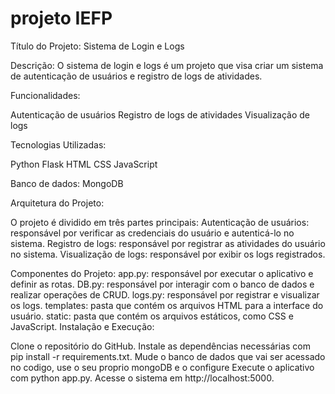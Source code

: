 # projeto IEFP
Título do Projeto: Sistema de Login e Logs

Descrição: O sistema de login e logs é um projeto que visa criar um sistema de autenticação de usuários e registro de logs de atividades.

Funcionalidades:

Autenticação de usuários
Registro de logs de atividades
Visualização de logs

Tecnologias Utilizadas:

Python
Flask
HTML
CSS
JavaScript

Banco de dados:
MongoDB

Arquitetura do Projeto:

O projeto é dividido em três partes principais:
Autenticação de usuários: responsável por verificar as credenciais do usuário e autenticá-lo no sistema.
Registro de logs: responsável por registrar as atividades do usuário no sistema.
Visualização de logs: responsável por exibir os logs registrados.

Componentes do Projeto:
app.py: responsável por executar o aplicativo e definir as rotas.
DB.py: responsável por interagir com o banco de dados e realizar operações de CRUD.
logs.py: responsável por registrar e visualizar os logs.
templates: pasta que contém os arquivos HTML para a interface do usuário.
static: pasta que contém os arquivos estáticos, como CSS e JavaScript.
Instalação e Execução:

Clone o repositório do GitHub.
Instale as dependências necessárias com pip install -r requirements.txt.
Mude o banco de dados que vai ser acessado no codigo, use o seu proprio mongoDB e o configure
Execute o aplicativo com python app.py.
Acesse o sistema em http://localhost:5000.
